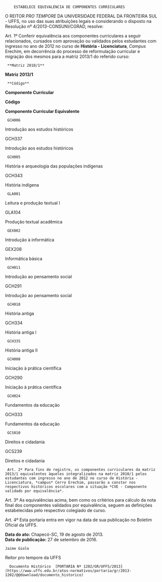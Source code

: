         ESTABELECE EQUIVALÊNCIA DE COMPONENTES CURRICULARES  

O REITOR *PRO TEMPORE* DA UNIVERSIDADE FEDERAL DA FRONTEIRA SUL - UFFS, no uso das suas atribuições legais e considerando o disposto na Resolução nº 4/2013-CONSUNI/CGRAD, resolve:

 Art. 1º Conferir equivalência aos componentes curriculares a seguir relacionados, cursados com aprovação ou validados pelos estudantes com ingresso no ano de 2012 no curso de **História - Licenciatura**, *Campus* Erechim, em decorrência do processo de reformulação curricular e migração dos mesmos para a matriz 2013/1 do referido curso:

     **Matriz 2010/1**

   **Matriz 2013/1**

     **Código**

   **Componente Curricular**

   **Código**

   **Componente Curricular Equivalente**

     GCH006

   Introdução aos estudos históricos

   GCH337

   Introdução aos estudos históricos

     GCH005

   História e arqueologia das populações indígenas

   GCH343

   História indígena

     GLA001

   Leitura e produção textual I

   GLA104

   Produção textual acadêmica

     GEX002

   Introdução à informática

   GEX208

   Informática básica

     GCH011

   Introdução ao pensamento social

   GCH291

   Introdução ao pensamento social

     GCH018

   História antiga

   GCH334

   História antiga I

     GCH335

   História antiga II

     GCH008

   Iniciação à prática científica

   GCH290

   Iniciação à prática científica

     GCH024

   Fundamentos da educação

   GCH333

   Fundamentos da educação

     GCS010

   Direitos e cidadania

   GCS239

   Direitos e cidadania

     Art. 2º Para fins de registro, os componentes curriculares da matriz 2013/1 equivalentes àqueles integralizados na matriz 2010/1 pelos estudantes com ingresso no ano de 2012 no curso de História - Licenciatura, *campus* Cerro Erechim, passarão a constar nos respectivos históricos escolares com a situação *CVE - Componente validado por equivalência*.

 Art. 3º As equivalências acima, bem como os critérios para cálculo da nota final dos componentes validados por equivalência, seguem as definições estabelecidas pelo respectivo colegiado de curso.

 Art. 4º Esta portaria entra em vigor na data de sua publicação no Boletim Oficial da UFFS.

  

   **Data do ato:** Chapecó-SC, 19 de agosto de 2013.   
 **Data de publicação:**  27 de setembro de 2016. 

    Jaime Giolo   
 Reitor pro tempore da UFFS 

      Documento Histórico  [PORTARIA Nº 1202/GR/UFFS/2013](https://www.uffs.edu.br/atos-normativos/portaria/gr/2013-1202/@@download/documento_historico)     
      